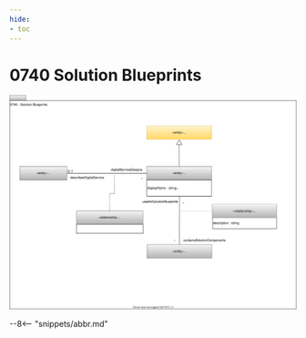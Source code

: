```yaml
---
hide:
- toc
---
```


<!-- SPDX-License-Identifier: CC-BY-4.0 -->
<!-- Copyright Contributors to the ODPi Egeria project 2020. -->

# 0740 Solution Blueprints



![UML](0740-Solution-Blueprints.svg)


--8<-- "snippets/abbr.md"